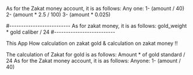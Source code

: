 As for the Zakat money account, it is as follows:
Any one:
1- (amount / 40)
2- (amount * 2.5 / 100)
3- (amount * 0.025)

#--------------------------
As for zakat money, it is as follows:
gold_weight * gold caliber / 24
#--------------------------

This App How calculation on zakat gold & calculation on zakat money !!

The calculation of Zakat for gold is as follows:
Amount * of gold standard / 24
As for the Zakat money account, it is as follows:
Anyone:
1- (amount / 40)
